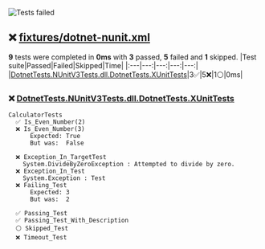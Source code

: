 ![Tests failed](https://img.shields.io/badge/tests-3%20passed%2C%205%20failed%2C%201%20skipped-critical)
## ❌ <a id="user-content-r0" href="#r0">fixtures/dotnet-nunit.xml</a>
**9** tests were completed in **0ms** with **3** passed, **5** failed and **1** skipped.
|Test suite|Passed|Failed|Skipped|Time|
|:---|---:|---:|---:|---:|
|[DotnetTests.NUnitV3Tests.dll.DotnetTests.XUnitTests](#r0s0)|3✅|5❌|1⚪|0ms|
### ❌ <a id="user-content-r0s0" href="#r0s0">DotnetTests.NUnitV3Tests.dll.DotnetTests.XUnitTests</a>
```
CalculatorTests
  ✅ Is_Even_Number(2)
  ❌ Is_Even_Number(3)
	  Expected: True
	  But was:  False
	
  ❌ Exception_In_TargetTest
	System.DivideByZeroException : Attempted to divide by zero.
  ❌ Exception_In_Test
	System.Exception : Test
  ❌ Failing_Test
	  Expected: 3
	  But was:  2
	
  ✅ Passing_Test
  ✅ Passing_Test_With_Description
  ⚪ Skipped_Test
  ❌ Timeout_Test
	
```